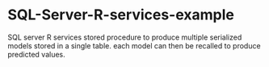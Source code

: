 # SQL-Server-R-services-example
SQL server R services stored procedure to produce multiple serialized models stored in a single table.
each model can then be recalled to produce predicted values.
